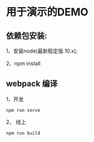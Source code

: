 # 用于演示的DEMO

## 依赖包安装:

1、安装node(最新稳定版 10.x);

2、npm install

## webpack 编译

1、开发
```
npm run serve
```
 
2、 线上
```
npm run build
```


